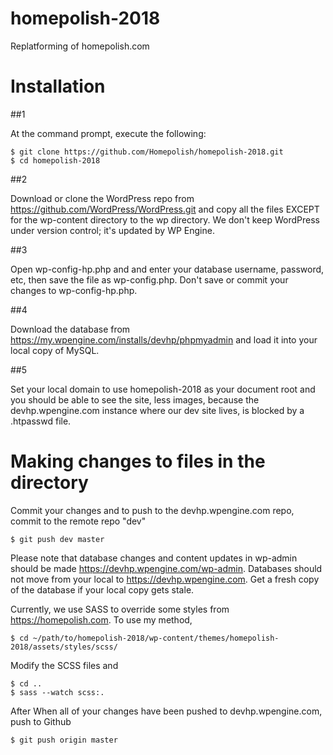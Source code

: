 # homepolish-2018
Replatforming of homepolish.com

# Installation

##1

At the command prompt, execute the following:
```
$ git clone https://github.com/Homepolish/homepolish-2018.git
$ cd homepolish-2018
```

##2

Download or clone the WordPress repo from https://github.com/WordPress/WordPress.git and copy all the files EXCEPT for the wp-content directory to the wp directory. We don't keep WordPress under version control; it's updated by WP Engine.

##3

Open wp-config-hp.php and and enter your database username, password, etc, then save the file as wp-config.php. Don't save or commit your changes to wp-config-hp.php.

##4

Download the database from https://my.wpengine.com/installs/devhp/phpmyadmin and load it into your local copy of MySQL.

##5

Set your local domain to use homepolish-2018 as your document root and you should be able to see the site, less images, because the devhp.wpengine.com instance where our dev site lives, is blocked by a .htpasswd file.

# Making changes to files in the directory

Commit your changes and to push to the devhp.wpengine.com repo, commit to the remote repo "dev"

```
$ git push dev master
```

Please note that database changes and content updates in wp-admin should be made https://devhp.wpengine.com/wp-admin. Databases should not move from your local to https://devhp.wpengine.com. Get a fresh copy of the database if your local copy gets stale.

Currently, we use SASS to override some styles from https://homepolish.com. To use my method, 

```
$ cd ~/path/to/homepolish-2018/wp-content/themes/homepolish-2018/assets/styles/scss/
``` 

Modify the SCSS files and 

```
$ cd ..
$ sass --watch scss:.
```

After When all of your changes have been pushed to devhp.wpengine.com, push to Github

```
$ git push origin master
```